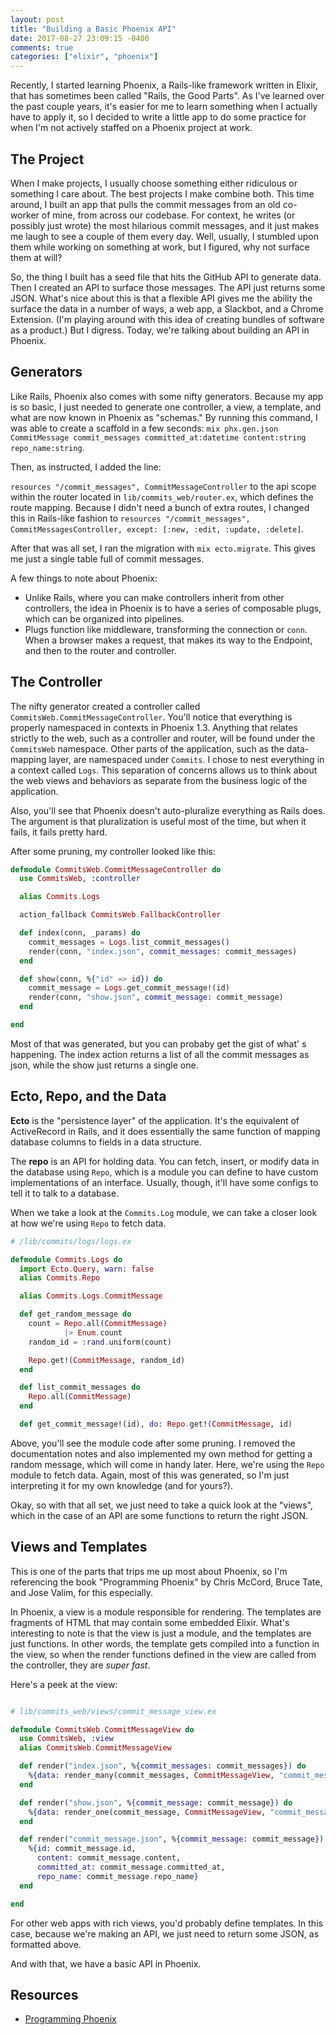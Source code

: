 ```yaml
---
layout: post
title: "Building a Basic Phoenix API"
date: 2017-08-27 23:09:15 -0400 
comments: true
categories: ["elixir", "phoenix"]
---
```


Recently, I started learning Phoenix, a Rails-like framework written in
Elixir, that has sometimes been called "Rails, the Good Parts". As I've learned over the past couple years, it's easier for me to
learn something when I actually have to apply it, so I decided to write a
little app to do some practice for when I'm not actively staffed on a
Phoenix project at work.

## The Project
When I make projects, I usually choose something either ridiculous or
something I care about. The best projects I make combine both. This time
around, I built an app that pulls the commit messages from an old co-worker
of mine, from across our codebase. For context, he writes (or possibly just wrote) the
most hilarious commit messages, and it just makes me laugh to see a couple
of them every day. Well, usually, I stumbled upon them while working on
something at work, but I figured, why not surface them at will?

So, the thing I built has a seed file that hits the GitHub API to generate
data. Then I created an API to surface those messages. The API just returns
some JSON. What's nice about this is that a flexible API gives me the
ability the surface the data in a number of ways, a web app, a Slackbot, and
a Chrome Extension. (I'm playing around with this idea of creating bundles
of software as a product.) But I digress. Today, we're talking about
building an API in Phoenix.

## Generators
Like Rails, Phoenix also comes with some nifty generators. Because my app is
so basic, I just needed to generate one controller, a view, a template, and what are now known in
Phoenix as "schemas." By running this command, I was able to create a
scaffold in a few seconds: `mix phx.gen.json CommitMessage commit_messages
committed_at:datetime content:string repo_name:string`.

Then, as instructed, I added the line:

`resources "/commit_messages", CommitMessageController` to the api scope
within the router
located in `lib/commits_web/router.ex`, which defines the route mapping.
Because I didn't need a bunch of extra routes, I changed this in Rails-like
fashion to `resources "/commit_messages", CommitMessagesController, except:
[:new, :edit, :update, :delete]`.

After that was all set, I ran the migration with `mix ecto.migrate`. This
gives me just a single table full of commit messages.

A few things to note about Phoenix:
- Unlike Rails, where you can make controllers inherit from other
  controllers, the idea in Phoenix is to have a series of composable plugs,
  which can be organized into pipelines.
- Plugs function like middleware, transforming the connection or `conn`.
  When a browser makes a request, that makes its way to the Endpoint, and
  then to the router and controller.

## The Controller
The nifty generator created a controller called
`CommitsWeb.CommitMessageController`. You'll notice that everything is
properly namespaced in contexts in Phoenix 1.3. Anything that relates
strictly to the web, such as a controller and router, will be found under
the `CommitsWeb` namespace. Other parts of the application, such as the
data-mapping layer, are namespaced under `Commits`. I chose to nest
everything in a context called `Logs`. This separation of concerns allows us
to think about the web views and behaviors as separate from the business
logic of the application.

Also, you'll see that
Phoenix doesn't auto-pluralize everything as Rails does. The argument is
that pluralization is useful most of the time, but when it fails, it fails
pretty hard.

After some pruning, my controller looked like this:

```elixir
defmodule CommitsWeb.CommitMessageController do
  use CommitsWeb, :controller

  alias Commits.Logs

  action_fallback CommitsWeb.FallbackController

  def index(conn, _params) do
    commit_messages = Logs.list_commit_messages()
    render(conn, "index.json", commit_messages: commit_messages)
  end

  def show(conn, %{"id" => id}) do
    commit_message = Logs.get_commit_message!(id)
    render(conn, "show.json", commit_message: commit_message)
  end

end

```
Most of that was generated, but you can probaby get the gist of what'
s happening. The index action returns a list of all the commit messages as
json, while the show just returns a single one.

## Ecto, Repo, and the Data

**Ecto** is the "persistence layer" of the application. It's the equivalent of
ActiveRecord in Rails, and it does essentially the same function of mapping
database columns to fields in a data structure.

The **repo** is an API for holding data. You can fetch, insert, or modify data
in the database using `Repo`, which is a module you can define to have
custom implementations of an interface. Usually, though,
it'll have some configs to tell it to talk to a database.

When we take a look at the `Commits.Log` module, we can take a closer look
at how we're using `Repo` to fetch data.

```elixir
# /lib/commits/logs/logs.ex

defmodule Commits.Logs do
  import Ecto.Query, warn: false
  alias Commits.Repo

  alias Commits.Logs.CommitMessage

  def get_random_message do
    count = Repo.all(CommitMessage)
            |> Enum.count
    random_id = :rand.uniform(count)

    Repo.get!(CommitMessage, random_id)
  end

  def list_commit_messages do
    Repo.all(CommitMessage)
  end

  def get_commit_message!(id), do: Repo.get!(CommitMessage, id)

```

Above, you'll see the module code after some pruning. I removed the
documentation notes and also implemented my own method for getting a random
message, which will come in handy later. Here, we're using the `Repo` module
to fetch data. Again, most of this was generated, so I'm just interpreting
it for my own knowledge (and for yours?).

Okay, so with that all set, we just need to take a quick look at the
"views", which in the case of an API are some functions to return the right
JSON.

## Views and Templates

This is one of the parts that trips me up most about Phoenix, so I'm
referencing the book "Programming Phoenix" by Chris McCord, Bruce Tate, and
Jose Valim, for this especially.

In Phoenix, a view is a module responsible for rendering. The templates are
fragments of HTML that may contain some embedded Elixir. What's interesting
to note is that the view is just a module, and the templates are just
functions. In other words, the template gets compiled into a function in the
view, so when the render functions defined in the view are called from the
controller, they are *super fast*.

Here's a peek at the view:

```elixir

# lib/commits_web/views/commit_message_view.ex

defmodule CommitsWeb.CommitMessageView do
  use CommitsWeb, :view
  alias CommitsWeb.CommitMessageView

  def render("index.json", %{commit_messages: commit_messages}) do
    %{data: render_many(commit_messages, CommitMessageView, "commit_message.json")}
  end

  def render("show.json", %{commit_message: commit_message}) do
    %{data: render_one(commit_message, CommitMessageView, "commit_message.json")}
  end

  def render("commit_message.json", %{commit_message: commit_message}) do
    %{id: commit_message.id,
      content: commit_message.content,
      committed_at: commit_message.committed_at,
      repo_name: commit_message.repo_name}
  end

end

```
For other web apps with rich views, you'd probably define templates. In this
case, because we're making an API, we just need to return some JSON, as
formatted above.

And with that, we have a basic API in Phoenix.


## Resources
- [Programming
  Phoenix](https://pragprog.com/book/phoenix/programming-phoenix)
